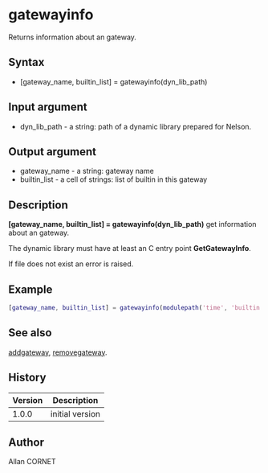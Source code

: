 # gatewayinfo

Returns information about an gateway.

## Syntax

- [gateway_name, builtin_list] = gatewayinfo(dyn_lib_path)

## Input argument

- dyn_lib_path - a string: path of a dynamic library prepared for Nelson.

## Output argument

- gateway_name - a string: gateway name
- builtin_list - a cell of strings: list of builtin in this gateway

## Description

  <p><b>[gateway_name, builtin_list] = gatewayinfo(dyn_lib_path)</b> get information about an gateway.</p>
  <p>The dynamic library must have at least an C entry point <b>GetGatewayInfo</b>.</p>
  <p>If file does not exist an error is raised.</p>

## Example

```matlab
[gateway_name, builtin_list] = gatewayinfo(modulepath('time', 'builtin'))
```

## See also

[addgateway](addgateway.html), [removegateway](removegateway.html).

## History

| Version | Description     |
| ------- | --------------- |
| 1.0.0   | initial version |

## Author

Allan CORNET
